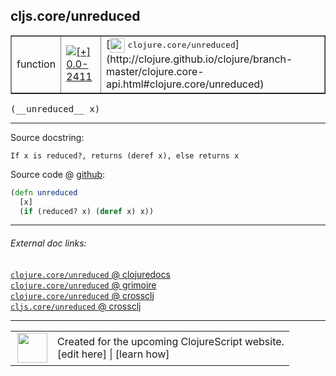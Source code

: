 ## cljs.core/unreduced



 <table border="1">
<tr>
<td>function</td>
<td><a href="https://github.com/cljsinfo/cljs-api-docs/tree/0.0-2411"><img valign="middle" alt="[+] 0.0-2411" title="Added in 0.0-2411" src="https://img.shields.io/badge/+-0.0--2411-lightgrey.svg"></a> </td>
<td>
[<img height="24px" valign="middle" src="http://i.imgur.com/1GjPKvB.png"> <samp>clojure.core/unreduced</samp>](http://clojure.github.io/clojure/branch-master/clojure.core-api.html#clojure.core/unreduced)
</td>
</tr>
</table>


 <samp>
(__unreduced__ x)<br>
</samp>

---





Source docstring:

```
If x is reduced?, returns (deref x), else returns x
```


Source code @ [github](https://github.com/clojure/clojurescript/blob/r3211/src/cljs/cljs/core.cljs#L1145-L1148):

```clj
(defn unreduced
  [x]
  (if (reduced? x) (deref x) x))
```

<!--
Repo - tag - source tree - lines:

 <pre>
clojurescript @ r3211
└── src
    └── cljs
        └── cljs
            └── <ins>[core.cljs:1145-1148](https://github.com/clojure/clojurescript/blob/r3211/src/cljs/cljs/core.cljs#L1145-L1148)</ins>
</pre>

-->

---



###### External doc links:

[`clojure.core/unreduced` @ clojuredocs](http://clojuredocs.org/clojure.core/unreduced)<br>
[`clojure.core/unreduced` @ grimoire](http://conj.io/store/v1/org.clojure/clojure/1.7.0-beta3/clj/clojure.core/unreduced/)<br>
[`clojure.core/unreduced` @ crossclj](http://crossclj.info/fun/clojure.core/unreduced.html)<br>
[`cljs.core/unreduced` @ crossclj](http://crossclj.info/fun/cljs.core.cljs/unreduced.html)<br>

---

 <table>
<tr><td>
<img valign="middle" align="right" width="48px" src="http://i.imgur.com/Hi20huC.png">
</td><td>
Created for the upcoming ClojureScript website.<br>
[edit here] | [learn how]
</td></tr></table>

[edit here]:https://github.com/cljsinfo/cljs-api-docs/blob/master/cljsdoc/cljs.core/unreduced.cljsdoc
[learn how]:https://github.com/cljsinfo/cljs-api-docs/wiki/cljsdoc-files

<!--

This information was too distracting to show to readers, but I'll leave it
commented here since it is helpful to:

- pretty-print the data used to generate this document
- and show how to retrieve that data



The API data for this symbol:

```clj
{:ns "cljs.core",
 :name "unreduced",
 :signature ["[x]"],
 :history [["+" "0.0-2411"]],
 :type "function",
 :full-name-encode "cljs.core/unreduced",
 :source {:code "(defn unreduced\n  [x]\n  (if (reduced? x) (deref x) x))",
          :title "Source code",
          :repo "clojurescript",
          :tag "r3211",
          :filename "src/cljs/cljs/core.cljs",
          :lines [1145 1148]},
 :full-name "cljs.core/unreduced",
 :clj-symbol "clojure.core/unreduced",
 :docstring "If x is reduced?, returns (deref x), else returns x"}

```

Retrieve the API data for this symbol:

```clj
;; from Clojure REPL
(require '[clojure.edn :as edn])
(-> (slurp "https://raw.githubusercontent.com/cljsinfo/cljs-api-docs/catalog/cljs-api.edn")
    (edn/read-string)
    (get-in [:symbols "cljs.core/unreduced"]))
```

-->
